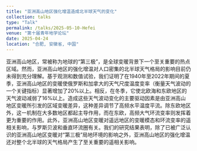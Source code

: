 ```yaml
---
title: "亚洲高山地区强化增温造成北半球天气的变化"
collection: talks
type: "Talk"
permalink: /talks/2025-05-10-Hefei
venue: "第十届青年地学论坛"
date: 2025-04-24
location: "合肥, 安徽省, 中国"
---
```


亚洲高山地区，常被称为地球的“第三极”，是全球变暖背景下一个至关重要的热点区域。然而，亚洲高山地区的强化增温对人口密集的北半球天气格局的影响目前仍未得到充分理解。基于观测和数值试验，我们证明了在1940年至2022年期间的夏季，亚洲高山地区的变暖使俄罗斯和加拿大的天气尺度温度变率（衡量天气波动的一个关键指标）显著增加了20%以上。相反，在冬季，它使北欧海和东欧地区的天气波动减弱了16%以上。造成这些天气波动变化的主要驱动因素是由亚洲高山地区变暖所引发的区域变暖差异，这种差异调节了高频水平温度平流。除东欧地区外，这一机制在大多数地区都起主导作用，而在东欧，高频大气环流变率则发挥着更为重要的作用。此外，亚洲高山地区变暖对遥远地区的变暖模态和环流变率的遥相关影响，与罗斯贝波和垂直环流圈有关。我们的研究结果表明，除了已被广泛认识的亚洲高山地区变暖对“第三极”局地环境的影响之外，亚洲高山地区的强化增温还对整个北半球的天气格局产生了至关重要的遥相关影响。
